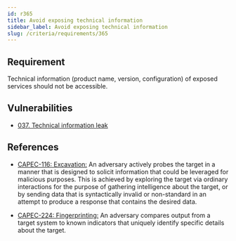 ```yaml
---
id: r365
title: Avoid exposing technical information
sidebar_label: Avoid exposing technical information
slug: /criteria/requirements/365
---
```


## Requirement

Technical information (product name, version, configuration)
of exposed services should not be accessible.

## Vulnerabilities

- [037. Technical information leak](/criteria/vulnerabilities/037)

## References

- [CAPEC-116: Excavation:](http://capec.mitre.org/data/definitions/116.html)
An adversary actively probes the target
in a manner that is designed
to solicit information
that could be leveraged for malicious purposes.
This is achieved by exploring the target
via ordinary interactions
for the purpose of gathering intelligence
about the target,
or by sending data that is syntactically invalid
or non-standard in an attempt
to produce a response
that contains the desired data.

- [CAPEC-224: Fingerprinting:](http://capec.mitre.org/data/definitions/224.html)
An adversary compares output
from a target system to known indicators
that uniquely identify specific details
about the target.
